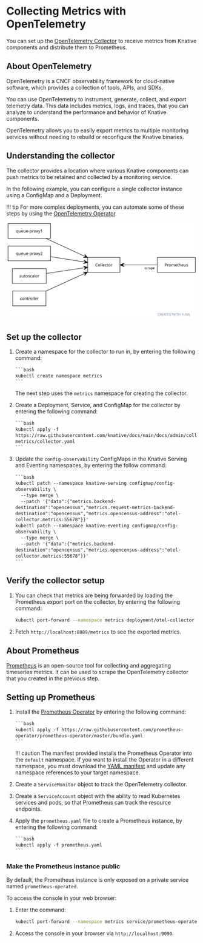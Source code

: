 # Collecting Metrics with OpenTelemetry

You can set up the [OpenTelemetry Collector](https://opentelemetry.io/docs/collector/) to receive metrics from Knative components and distribute them to Prometheus.

## About OpenTelemetry

OpenTelemetry is a CNCF observability framework for cloud-native software, which provides a collection of tools, APIs, and SDKs.

You can use OpenTelemetry to instrument, generate, collect, and export telemetry data. This data includes metrics, logs, and traces, that you can analyze to understand the performance and behavior of Knative components.

OpenTelemetry allows you to easily export metrics to multiple monitoring services without needing to rebuild or reconfigure the Knative binaries.

## Understanding the collector

The collector provides a location where various Knative components can push metrics to be retained and collected by a monitoring service.

In the following example, you can configure a single collector instance using a ConfigMap and a Deployment.

!!! tip
    For more complex deployments, you can automate some of these steps by using the [OpenTelemetry Operator](https://github.com/open-telemetry/opentelemetry-operator).

![Diagram of components reporting to collector, which is scraped by Prometheus](system-diagram.svg)

<!-- yuml.me UML rendering of:
[queue-proxy1]->[Collector]
[queue-proxy2]->[Collector]
[autoscaler]->[Collector]
[controller]->[Collector]
[Collector]<-scrape[Prometheus]
-->

## Set up the collector

1. Create a namespace for the collector to run in, by entering the following command:

       ```bash
       kubectl create namespace metrics
       ```
    The next step uses the `metrics` namespace for creating the collector.

1. Create a Deployment, Service, and ConfigMap for the collector by entering the following command:

       ```bash
       kubectl apply -f https://raw.githubusercontent.com/knative/docs/main/docs/admin/collecting-metrics/collector.yaml
       ```

1. Update the `config-observability` ConfigMaps in the Knative Serving and
   Eventing namespaces, by entering the follow command:

       ```bash
       kubectl patch --namespace knative-serving configmap/config-observability \
         --type merge \
         --patch '{"data":{"metrics.backend-destination":"opencensus","metrics.request-metrics-backend-destination":"opencensus","metrics.opencensus-address":"otel-collector.metrics:55678"}}'
       kubectl patch --namespace knative-eventing configmap/config-observability \
         --type merge \
         --patch '{"data":{"metrics.backend-destination":"opencensus","metrics.opencensus-address":"otel-collector.metrics:55678"}}'
       ```

## Verify the collector setup

1. You can check that metrics are being forwarded by loading the Prometheus export port on the collector, by entering the following command:

    ```bash
    kubectl port-forward --namespace metrics deployment/otel-collector 8889
    ```

1. Fetch `http://localhost:8889/metrics` to see the exported metrics.

## About Prometheus

[Prometheus](https://prometheus.io/) is an open-source tool for collecting and
aggregating timeseries metrics. It can be used to scrape the OpenTelemetry collector that you created in the previous step.

## Setting up Prometheus

1. Install the [Prometheus Operator](https://github.com/prometheus-operator/prometheus-operator) by entering the following command:

       ```bash
       kubectl apply -f https://raw.githubusercontent.com/prometheus-operator/prometheus-operator/master/bundle.yaml
       ```

    !!! caution
        The manifest provided installs the Prometheus Operator into the `default` namespace. If you want to install the Operator in a different namespace, you must download the [YAML manifest](https://raw.githubusercontent.com/prometheus-operator/prometheus-operator/master/bundle.yaml) and update any namespace references to your target namespace.

1. Create a `ServiceMonitor` object to track the OpenTelemetry collector.
1. Create a `ServiceAccount` object with the ability to read Kubernetes services and pods, so that Prometheus can track the resource endpoints.
1. Apply the `prometheus.yaml` file to create a Prometheus instance, by entering the following command:

       ```bash
       kubectl apply -f prometheus.yaml
       ```
<!--TODO: Add links / commands for the two steps above?-->

### Make the Prometheus instance public

By default, the Prometheus instance is only exposed on a private service named `prometheus-operated`.

To access the console in your web browser:

1. Enter the command:

    ```bash
    kubectl port-forward --namespace metrics service/prometheus-operated 9090
    ```

1. Access the console in your browser via `http://localhost:9090`.
